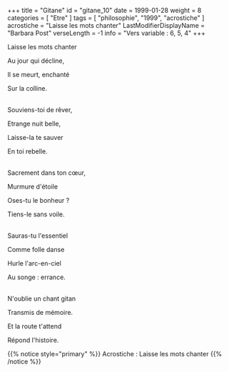 +++
title = "Gitane"
id = "gitane_10"
date = 1999-01-28
weight = 8
categories = [ "Etre" ]
tags = [ "philosophie", "1999", "acrostiche" ]
acrostiche = "Laisse les mots chanter"
LastModifierDisplayName = "Barbara Post"
verseLength = -1
info = "Vers variable : 6, 5, 4"
+++

Laisse les mots chanter

Au jour qui décline,

Il se meurt, enchanté

Sur la colline.

 \
Souviens-toi de rêver,

Etrange nuit belle,

Laisse-la te sauver

En toi rebelle.

 \
Sacrement dans ton cœur,

Murmure d'étoile

Oses-tu le bonheur ?

Tiens-le sans voile.

 \
Sauras-tu l'essentiel

Comme folle danse

Hurle l'arc-en-ciel

Au songe : errance.

 \
N'oublie un chant gitan

Transmis de mémoire.

Et la route t'attend

Répond l'histoire.

{{% notice style="primary" %}}
Acrostiche : Laisse les mots chanter
{{% /notice %}}

